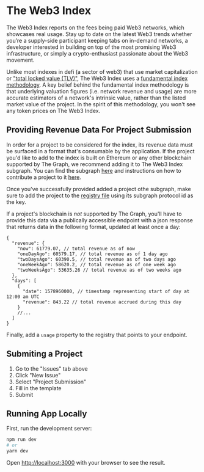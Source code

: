 # The Web3 Index

The Web3 Index reports on the fees being paid Web3 networks, which showcases real usage. Stay up to date on the latest Web3 trends whether you’re a supply-side participant keeping tabs on in-demand networks, a developer interested in building on top of the most promising Web3 infrastructure, or simply a crypto-enthusiast passionate about the Web3 movement.

Unlike most indexes in defi (a sector of web3) that use market capitalization or ["total locked value (TLV)"](https://messari.io/article/how-to-interpret-total-value-locked-tvl-in-defi), The Web3 Index uses a [fundamental index methodology](https://en.wikipedia.org/wiki/Fundamentally_based_indexes). A key belief behind the fundamental index methodology is that underlying valuation figures (i.e. network revenue and usage) are more accurate estimators of a network's intrinsic value, rather than the listed market value of the project. In the spirit of this methodology, you won't see any token prices on The Web3 Index.

## Providing Revenue Data For Project Submission

In order for a project to be considered for the index, its revenue data must be surfaced in a format that's consumable by the application. If the project you'd like to add to the index is built on Ethereum or any other blockchain supported by The Graph, we recommend adding it to The Web3 Index subgraph. You can find the subgraph [here](https://github.com/web3index/subgraph) and instructions on how to contribute a project to it [here](https://thegraph.com/docs/introduction).

Once you've successfully provided added a project othe subgraph, make sure to add the project to the [registry file](./registry.json) using its subgraph protocol id as the key.

If a project's blockchain is _not_ supported by The Graph, you'll have to provide this data via a publically accessible endpoint with a json response that returns data in the following format, updated at least once a day:

```
{
  "revenue": {
    "now": 61779.07, // total revenue as of now
    "oneDayAgo": 60579.17, // total revenue as of 1 day ago
    "twoDaysAgo": 60390.5, // total revenue as of two days ago
    "oneWeekAgo": 58620.2, // total revenue as of one week ago
    "twoWeeksAgo": 53635.26 // total revenue as of two weeks ago
  },
  "days": [
    {
      "date": 1578960000, // timestamp representing start of day at 12:00 am UTC
      "revenue": 843.22 // total revenue accrued during this day
    }
    //...
  ]
}
```

Finally, add a `usage` property to the registry that points to your endpoint.

## Submiting a Project

1. Go to the "Issues" tab above
2. Click "New Issue"
3. Select "Project Submission"
4. Fill in the template
5. Submit

## Running App Locally

First, run the development server:

```bash
npm run dev
# or
yarn dev
```

Open [http://localhost:3000](http://localhost:3000) with your browser to see the result.
